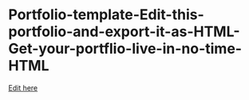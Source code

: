 # Portfolio-template-Edit-this-portfolio-and-export-it-as-HTML-Get-your-portflio-live-in-no-time-HTML

[Edit here](https://diy-pwa.dev/~/gh/MCapredoni/MCapredoni.github.io.test)
